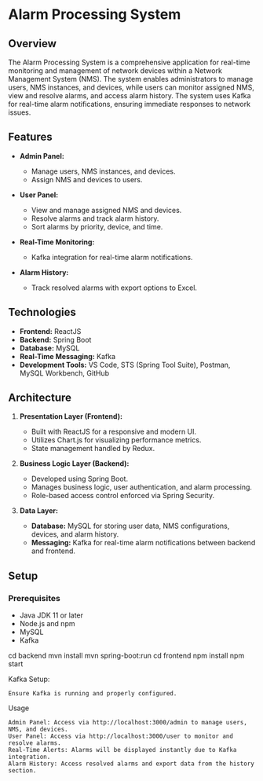 # **Alarm Processing System**

## **Overview**

The Alarm Processing System is a comprehensive application for real-time monitoring and management of network devices within a Network Management System (NMS). The system enables administrators to manage users, NMS instances, and devices, while users can monitor assigned NMS, view and resolve alarms, and access alarm history. The system uses Kafka for real-time alarm notifications, ensuring immediate responses to network issues.

## **Features**

- **Admin Panel:**
  - Manage users, NMS instances, and devices.
  - Assign NMS and devices to users.
  
- **User Panel:**
  - View and manage assigned NMS and devices.
  - Resolve alarms and track alarm history.
  - Sort alarms by priority, device, and time.
  
- **Real-Time Monitoring:**
  - Kafka integration for real-time alarm notifications.
  
- **Alarm History:**
  - Track resolved alarms with export options to Excel.

## **Technologies**

- **Frontend:** ReactJS
- **Backend:** Spring Boot
- **Database:** MySQL
- **Real-Time Messaging:** Kafka
- **Development Tools:** VS Code, STS (Spring Tool Suite), Postman, MySQL Workbench, GitHub

## **Architecture**

1. **Presentation Layer (Frontend):**
   - Built with ReactJS for a responsive and modern UI.
   - Utilizes Chart.js for visualizing performance metrics.
   - State management handled by Redux.

2. **Business Logic Layer (Backend):**
   - Developed using Spring Boot.
   - Manages business logic, user authentication, and alarm processing.
   - Role-based access control enforced via Spring Security.

3. **Data Layer:**
   - **Database:** MySQL for storing user data, NMS configurations, devices, and alarm history.
   - **Messaging:** Kafka for real-time alarm notifications between backend and frontend.

## **Setup**

### **Prerequisites**

- Java JDK 11 or later
- Node.js and npm
- MySQL
- Kafka


cd backend
mvn install
mvn spring-boot:run
cd frontend
npm install
npm start

Kafka Setup:

    Ensure Kafka is running and properly configured.



Usage

    Admin Panel: Access via http://localhost:3000/admin to manage users, NMS, and devices.
    User Panel: Access via http://localhost:3000/user to monitor and resolve alarms.
    Real-Time Alerts: Alarms will be displayed instantly due to Kafka integration.
    Alarm History: Access resolved alarms and export data from the history section.

